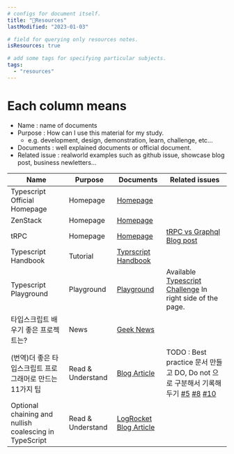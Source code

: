 ```yaml
---
# configs for document itself.
title: "🚚Resources"
lastModified: "2023-01-03"

# field for querying only resources notes.
isResources: true

# add some tags for specifying particular subjects.
tags:
  - "resources"
---
```

# Each column means
- Name : name of documents
- Purpose : How can I use this material for my study.
	- e.g. development, design, demonstration, learn, challenge, etc...
- Documents : well explained documents or official document.
- Related issue : realworld examples such as github issue, showcase blog post, business newletters...

| Name                                                     | Purpose           | Documents                                                                                             | Related issues                                                                                                                                                                                                                                                                                                                                                   |
| -------------------------------------------------------- | ----------------- | ----------------------------------------------------------------------------------------------------- | ---------------------------------------------------------------------------------------------------------------------------------------------------------------------------------------------------------------------------------------------------------------------------------------------------------------------------------------------------------------- |
| Typescript Official Homepage                             | Homepage          | [Homepage](https://www.typescriptlang.org/)                                                           |                                                                                                                                                                                                                                                                                                                                                                  |
| ZenStack                                                 | Homepage          | [Homepage](https://zenstack.dev/)                                                                     |                                                                                                                                                                                                                                                                                                                                                                  |
| tRPC                                                     | Homepage          | [Homepage](https://trpc.io/)                                                                          | [tRPC vs Graphql Blog post](https://cleancommit.io/blog/trpc-vs-graphql-how-to-choose-the-best-option-for-your-next-project/)                                                                                                                                                                                                                                    |
| Typescript Handbook                                      | Tutorial          | [Typrscript Handbook](https://www.typescriptlang.org/docs/handbook/intro.html)                        |                                                                                                                                                                                                                                                                                                                                                                  |
| Typescript Playground                                    | Playground        | [Playground](https://www.typescriptlang.org/play)                                                     | Available [Typescript Challenge](https://github.com/type-challenges/type-challenges) In right side of the page.                                                                                                                                                                                                                                                  |
| 타입스크립트 배우기 좋은 프로젝트는?                     | News              | [Geek News](https://news.hada.io/topic?id=8155)                                                       |                                                                                                                                                                                                                                                                                                                                                                  |
| (번역)더 좋은 타입스크립트 프로그래머로 만드는 11가지 팁 | Read & Understand | [Blog Article](https://velog.io/@lky5697/11-tips-that-help-you-become-a-better-typescript-programmer) | TODO : Best practice 문서 만들고 DO, Do not 으로 구분해서 기록해두기 [#5](https://www.typescriptlang.org/docs/handbook/2/conditional-types.html#distributive-conditional-types) [#8](https://www.w3schools.com/typescript/typescript_tuples.php) [#10](https://www.typescriptlang.org/docs/handbook/2/conditional-types.html#inferring-within-conditional-types) |
| Optional chaining and nullish coalescing in TypeScript   | Read & Understand | [LogRocket Blog Article](https://blog.logrocket.com/optional-chaining-nullish-coalescing-typescript/)                                                                                                      |                                                                                                                                                                                                                                                                                                                                                                  |

